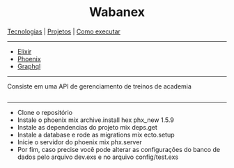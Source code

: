 <h1 align="center">
 Wabanex
 </h1>
<a href="#tecnologias">Tecnologias</a> | <a href="#projeto">Projetos</a> | <a href="#execute">Como executar</a>

<hr>
  <ul id="tecnologias">
    <li><a href="https://elixir-lang.org/">Elixir</a></li>
    <li><a href="https://phoenixframework.org/">Phoenix</a></li>
    <li><a href="https://graphql.org/">Graphql</a></li>
  </ul>
<hr>
<div id="projeto">
  <p>Consiste em uma API de gerenciamento de treinos de academia</p>
  <img src="/assets/schema.png" alt="">
</div>
<hr>
<div id="execute">
<ul>
<li>Clone o repositório</li>
<li>Instale o phoenix mix archive.install hex phx_new 1.5.9</li>
<li>Instale as dependencias do projeto mix deps.get</li>
<li>Instale a database e rode as migrations mix ecto.setup</li>
<li>Inicie o servidor do phoenix mix phx.server</li>
<li>Por fim, caso precise você pode alterar as configurações do banco de dados pelo arquivo dev.exs e no arquivo config/test.exs</li>
</ul>
</div>
